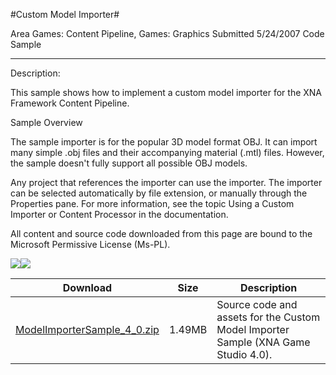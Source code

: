 #Custom Model Importer#

Area
Games: Content Pipeline, Games: Graphics
Submitted
5/24/2007
Code Sample

---

Description:

This sample shows how to implement a custom model importer for the XNA Framework Content Pipeline.

Sample Overview

The sample importer is for the popular 3D model format OBJ. It can import many simple .obj files and their accompanying material (.mtl) files. However, the sample doesn't fully support all possible OBJ models.

Any project that references the importer can use the importer. The importer can be selected automatically by file extension, or manually through the Properties pane. For more information, see the topic Using a Custom Importer or Content Processor in the documentation.


All content and source code downloaded from this page are bound to the Microsoft Permissive License (Ms-PL).

![](https://github.com/simondarksidej/XNAGameStudio/blob/master/Images/XNA_CustomModelImporter_01_small.jpg)![](https://github.com/simondarksidej/XNAGameStudio/blob/master/Images/XNA_CustomModelImporter_02_small.jpg)

	

Download | Size | Description
---|---|---|
[ModelImporterSample_4_0.zip](https://github.com/simondarksidej/XNAGameStudio/blob/master/Samples/ModelImporterSample_4_0.zip?raw=true) | 1.49MB | Source code and assets for the Custom Model Importer Sample (XNA Game Studio 4.0). 